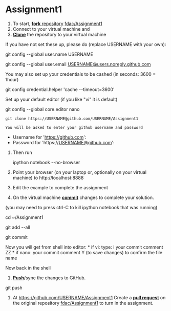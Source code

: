 Assignment1
===========
1. To start, [**fork** repository][forking] [fdac/Assignment1][assignment]
1. Connect to your virtual machine and
1. [**Clone**][ref-clone] the repository to your virtual machine

If you have not set these up, please do (replace USERNAME with
your own):

git config --global user.name USERNAME

git config --global user.email USERNAME@users.noreply.github.com

You may also set up your credentials to be cashed (in seconds: 3600
= 1hour)

git config credential.helper 'cache --timeout=3600'

Set up your default editor (if you like "vi" it is default)

git config --global core.editor nano


    git clone https://USERNAME@github.com/USERNAME/Assignment1	

    You will be asked to enter your github username and password
	
   * Username for 'https://github.com': 
   * Password for 'https://USERNAME@github.com': 


1. Then run

   ipython notebook --no-browser

1. Point your browser (on your laptop or, optionally on your virtual
   machine) to http://localhost:8888
1. Edit the example to complete the assignment
1. On the virtual machine [**commit**][ref-commit] changes to complete your solution.

(you may need to press ctrl-C to kill ipython notebook that was running)

   cd ~/Assignment1

   git add --all

   git commit

   Now you will get from shell into editor:
     * if vi: type: i your commit comment <ESC> ZZ
	 * if nano: your commit comment <ctrl-X> Y (to save changes)
       <enter> to confirm the file name

   Now back in the shell

1. [**Push**][ref-push]/sync the changes to GitHub.

  git push

1. At https://github.com/USERNAME/Assignment1
   Create a [**pull request**][pull-request] on the
   original repository [fdac/Assignment1][assignment]  to
   turn in the assignment.

<!-- Links -->
[assignment]: https://github.com/fdac/Assignment1
[forking]: https://guides.github.com/activities/forking/
[ref-clone]: http://gitref.org/creating/#clone
[ref-commit]: http://gitref.org/basic/#commit
[ref-push]: http://gitref.org/remotes/#push
[pull-request]: https://help.github.com/articles/creating-a-pull-request


